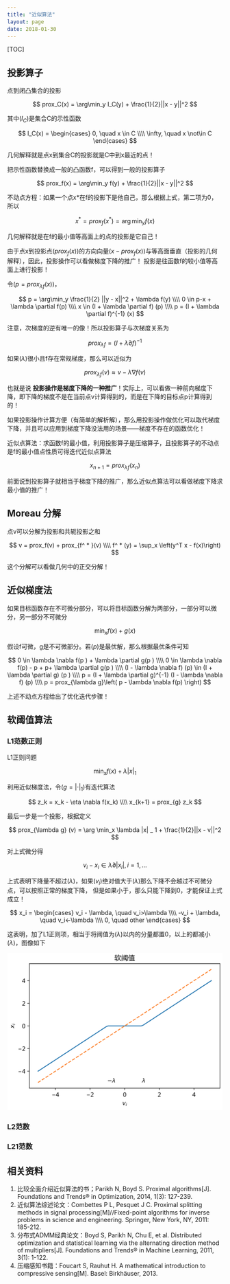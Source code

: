 ```yaml
---
title: "近似算法"
layout: page
date: 2018-01-30
---
```

[TOC]

## 投影算子
点到闭凸集合的投影

$$
prox_C(x) = \arg\min_y I_C(y) + \frac{1}{2}||x - y||^2
$$

其中$(I_C)$是集合C的示性函数

$$
I_C(x) = \begin{cases}
        0, \quad x \in C \\\\
        \infty, \quad x \not\in C
        \end{cases}
$$

几何解释就是点x到集合C的投影就是C中到x最近的点！

把示性函数替换成一般的凸函数f，可以得到一般的投影算子

$$
prox_f(x) = \arg\min_y f(y) + \frac{1}{2}||x - y||^2
$$

不动点方程：如果一个点x*在f的投影下是他自己，那么根据上式，第二项为0，所以

$$
x^ * = prox_f(x^* ) = \arg\min_y f(x)
$$

几何解释就是在f的最小值等高面上的点的投影是它自己！

由于点x到投影点$(prox_f(x))$的方向向量$(x - prox_f(x))$与等高面垂直（投影的几何解释），因此，投影操作可以看做梯度下降的推广！
投影是往函数f的较小值等高面上进行投影！

令$(p = prox_{\lambda f}(x))$，

$$
p = \arg\min_y \frac{1}{2} ||y - x||^2 + \lambda f(y) \\\\
0 \in p-x + \lambda \partial f(p) \\\\
x \in (I + \lambda \partial f) (p) \\\\
p = (I + \lambda \partial f)^{-1} (x)
$$

注意，次梯度的逆有唯一的像！所以投影算子与次梯度关系为

$$
prox_{\lambda f}  = (I + \lambda \partial f)^{-1}
$$

如果$(\lambda)$很小且f存在常规梯度，那么可以近似为

$$
prox_{\lambda f}(v) \approx v -  \lambda \nabla f(v)
$$

也就是说 **投影操作是梯度下降的一种推广**！实际上，可以看做一种前向梯度下降，即下降的梯度不是在当前点v计算得到的，而是在下降的目标点p计算得到的！


如果投影操作计算方便（有简单的解析解），那么用投影操作做优化可以取代梯度下降，并且可以应用到梯度下降没法用的场景——梯度不存在的函数优化！

近似点算法：求函数f的最小值，利用投影算子是压缩算子，且投影算子的不动点是f的最小值点性质可得迭代近似点算法

$$
x_{n+1} = prox_{\lambda f}(x_n)
$$

前面说到投影算子就相当于梯度下降的推广，那么近似点算法可以看做梯度下降求最小值的推广！

## Moreau 分解
点v可以分解为投影和共轭投影之和

$$
v = prox_f(v) + prox_{f^ * }(v) \\\\
f^ * (y) = \sup_x \left(y^T x - f(x)\right)
$$

这个分解可以看做几何中的正交分解！

## 近似梯度法
如果目标函数存在不可微分部分，可以将目标函数分解为两部分，一部分可以微分，另一部分不可微分

$$
\min_x f(x) + g(x)
$$

假设f可微，g是不可微部分。若$(p)$是最优解，那么根据最优条件可知

$$
0 \in \lambda \nabla f(p ) + \lambda \partial g(p ) \\\\
0 \in \lambda \nabla f(p) - p + p+ \lambda \partial g(p ) \\\\
(I - \lambda \nabla f) (p) \in (I + \lambda \partial g) (p ) \\\\
p = (I + \lambda \partial g)^{-1} (I - \lambda \nabla f) (p) \\\\
p = prox_{\lambda g}\left( p - \lambda \nabla f(p)  \right)
$$

上述不动点方程给出了优化迭代步骤！

## 软阈值算法
### L1范数正则
L1正则问题

$$
\min_x f(x) + \lambda |x|_ 1
$$

利用近似梯度法，令$(g=|\cdot| _ 1)$有迭代算法

$$
z_k = x_k - \eta  \nabla f(x_k) \\\\
x_{k+1} = prox_{g} z_k
$$

最后一步是一个投影，根据定义

$$
prox_{\lambda g} (v) = \arg \min_x \lambda |x| _ 1 + \frac{1}{2}||x - v||^2
$$

对上式微分得

$$
v_i - x_i \in \lambda \partial |x_i|, i=1,...
$$

上式表明下降量不超过$(\lambda)$，如果$(v_i)$绝对值大于$(\lambda)$那么下降不会越过不可微分点，可以按照正常的梯度下降，
但是如果小于，那么只能下降到0，才能保证上式成立！

$$
x_i = \begin{cases}
    v_i - \lambda, \quad v_i>\lambda \\\\
    -v_i + \lambda, \quad v_i<-\lambda \\\\
    0, \quad other
    \end{cases}
$$

这表明，加了L1正则项，相当于将阈值为$(\lambda)$以内的分量都置0，以上的都减小$(\lambda)$，图像如下

![软阈值](/static/images/soft-threshold.png)

### L2范数

### L21范数

## 相关资料
1. 比较全面介绍近似算法的书；Parikh N, Boyd S. Proximal algorithms[J]. Foundations and Trends® in Optimization, 2014, 1(3): 127-239.
2. 近似算法综述论文：Combettes P L, Pesquet J C. Proximal splitting methods in signal processing[M]//Fixed-point algorithms for inverse problems in science and engineering. Springer, New York, NY, 2011: 185-212.
3. 分布式ADMM经典论文：Boyd S, Parikh N, Chu E, et al. Distributed optimization and statistical learning via the alternating direction method of multipliers[J]. Foundations and Trends® in Machine Learning, 2011, 3(1): 1-122.
4. 压缩感知书籍：Foucart S, Rauhut H. A mathematical introduction to compressive sensing[M]. Basel: Birkhäuser, 2013.
